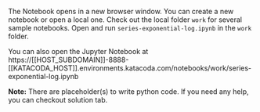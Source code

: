 The Notebook opens in a new browser window. You can create a new notebook or open a local one. Check out the local folder `work` for several sample notebooks. Open and run `series-exponential-log.ipynb` in the `work` folder.

You can also open the Jupyter Notebook at https://[[HOST_SUBDOMAIN]]-8888-[[KATACODA_HOST]].environments.katacoda.com/notebooks/work/series-exponential-log.ipynb

**Note:**
There are placeholder(s) to write python code. If you need any help, you can checkout solution tab.